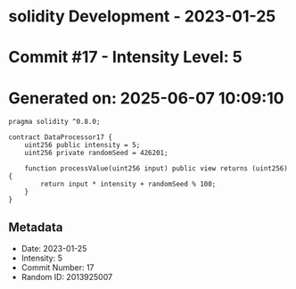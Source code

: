 ﻿# solidity Development - 2023-01-25
# Commit #17 - Intensity Level: 5
# Generated on: 2025-06-07 10:09:10
```solidity
pragma solidity ^0.8.0;

contract DataProcessor17 {
    uint256 public intensity = 5;
    uint256 private randomSeed = 426201;

    function processValue(uint256 input) public view returns (uint256) {
        return input * intensity + randomSeed % 100;
    }
}
```
## Metadata
- Date: 2023-01-25
- Intensity: 5
- Commit Number: 17
- Random ID: 2013925007
